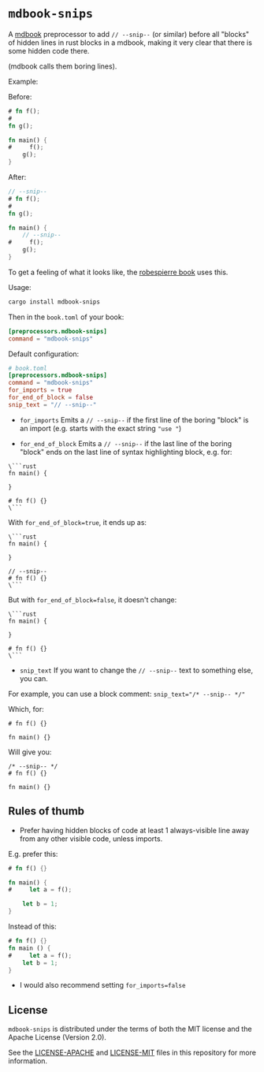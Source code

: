 # `mdbook-snips`

A [mdbook](https://github.com/rust-lang/mdBook/) preprocessor to add `// --snip--`
(or similar) before all "blocks" of hidden lines in rust blocks in a mdbook,
making it very clear that there is some hidden code there.

(mdbook calls them boring lines).

Example:

Before:
```rust
# fn f();
#
fn g();

fn main() {
#     f();
    g();
}
```

After:
```rust
// --snip--
# fn f();
# 
fn g();

fn main() {
    // --snip--
#     f();
    g();
}
```

To get a feeling of what it looks like, the [robespierre book](https://dblanovschi.github.io/robespierre) uses this.

Usage:

```bash
cargo install mdbook-snips
```

Then in the `book.toml` of your book:

```toml
[preprocessors.mdbook-snips]
command = "mdbook-snips"
```

Default configuration:
```toml
# book.toml
[preprocessors.mdbook-snips]
command = "mdbook-snips"
for_imports = true
for_end_of_block = false
snip_text = "// --snip--"
```

- `for_imports`
Emits a `// --snip--` if the first line of the boring "block" is an import
(e.g. starts with the exact string `"use "`)

- `for_end_of_block`
Emits a `// --snip--` if the last line of the boring "block" ends on the
last line of syntax highlighting block, e.g. for:

```
\```rust
fn main() {

}

# fn f() {}
\```
```

With `for_end_of_block=true`, it ends up as:

```
\```rust
fn main() {

}

// --snip--
# fn f() {}
\```
```

But with `for_end_of_block=false`, it doesn't change:
```
\```rust
fn main() {

}

# fn f() {}
\```
```

- `snip_text`
If you want to change the `// --snip--` text to something else, you can.

For example, you can use a block comment:
`snip_text="/* --snip-- */"`

Which, for:

```
# fn f() {}

fn main() {}
```

Will give you:

```
/* --snip-- */
# fn f() {}

fn main() {}
```

## Rules of thumb
- Prefer having hidden blocks of code at least 1 always-visible line away from any other visible code, unless imports.

E.g. prefer this:
```rust
# fn f() {}

fn main() {
#     let a = f();

    let b = 1;
}
```

Instead of this:
```rust
# fn f() {}
fn main () {
#     let a = f();
    let b = 1;
}
```

- I would also recommend setting `for_imports=false`

## License

`mdbook-snips` is distributed under the terms of both the MIT license and the Apache License (Version 2.0).

See the [LICENSE-APACHE](LICENSE-APACHE) and [LICENSE-MIT](LICENSE-MIT) files in this repository for more information.
